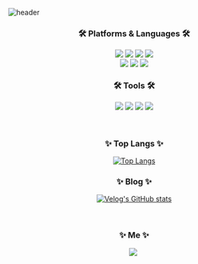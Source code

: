 ![header](https://capsule-render.vercel.app/api?type=soft&color=auto&height=150&section=header&text=WellCome&fontSize=70&animation=twinkling) <br>

<!-- [![Hits](https://hits.seeyoufarm.com/api/count/incr/badge.svg?url=https%3A%2F%2Fgithub.com%2FHeesuYeo&count_bg=%233DC849&title_bg=%23555555&icon=&icon_color=%23E7E7E7&title=hits&edge_flat=false)](https://hits.seeyoufarm.com)-->
 <h3 align="center">🛠 Platforms & Languages 🛠</h3>
<p align="center">
  <img src="https://img.shields.io/badge/Java-007396?style=flat&logo=Conda-Forge&logoColor=white"/>
  <img src="https://img.shields.io/badge/Oracle%20SQL-F80000?style=flat&logo=Oracle&logoColor=white"/>
  <img src="https://img.shields.io/badge/MySQL-4479A1.svg?&style=flat-square&logo=MySQL&logoColor=white"/>
  <img src="https://img.shields.io/badge/Javascript-ffb13b?style=flat-square&logo=javascript&logoColor=white"/><br>
  <img src="https://img.shields.io/badge/CSS3-1572B6?style=flat-square&logo=CSS3&logoColor=white"/>
  <img src="https://img.shields.io/badge/Spring-6DB33F?style=flat-square&logo=Spring&logoColor=white"/>
  <img src="https://img.shields.io/badge/HTML5-E34F26?style=flat-square&logo=HTML5&logoColor=white"/>
  </p>
 <!-- 
<div align="center" style="text-align:center">
<h3 align="center">✨ github stats ✨</h3>
 
[![*'s github stats](https://github-readme-stats.vercel.app/api?username=HeesuYeo)](https://github.com/HeesuYeo)

</div>
-->
 <h3 align="center">🛠 Tools 🛠</h3>
<p align="center">
<img src="https://img.shields.io/badge/Git-F05032?style=flat-square&logo=Git&logoColor=white"/>
<img src="https://img.shields.io/badge/Eclipse%20IDE-2C2255?style=flat-square&logo=Eclipse%20IDE&logoColor=white"/>
<img src="https://img.shields.io/badge/Visual%20Studio%20Code-007ACC?style=flat-square&logo=Visual%20Studio%20Code&logoColor=white"/>
<img src="https://img.shields.io/badge/intellij%20idea-000000?style=flat-square&logo=intellij%20idea&logoColor=white"/>
 <br>
</p>

 
<br><h3 align="center">✨ Top Langs ✨</h3>
<div align="center">
 
[![Top Langs](https://github-readme-stats.vercel.app/api/top-langs/?username=HeesuYeo&layout=compact&show_icons=true&theme=onedark)](https://github.com/HeesuYeo/github-readme-stats)

</div>

 <!-- 
<div align="center" style="text-align:center">
<h3 align="center">✨ Boj Tier ✨</h3>
[![Solved.ac Profile](http://mazassumnida.wtf/api/v2/generate_badge?boj=gmltnwkd123)](https://solved.ac/gmltnwkd123/)
</div>
-->

<h3 align="center">✨ Blog ✨</h3>

<div align="center" style="text-align:center">
  
[![Velog's GitHub stats](https://velog-readme-stats.vercel.app/api?name=hxe_y)](https://github.com/eungyeole/velog-readme-stats)
</div>
  
<br>

<h3 align="center"> ✨ Me ✨ </h3>
<p align="center">
  <a href="https://velog.io/@hxe_y"><img src="https://img.shields.io/badge/Tech%20Blog-11B48A?style=flat-square&logo=Vimeo&logoColor=white&link=https://velog.io/@hxe_y"/></a>&nbsp
</p>
<br>

